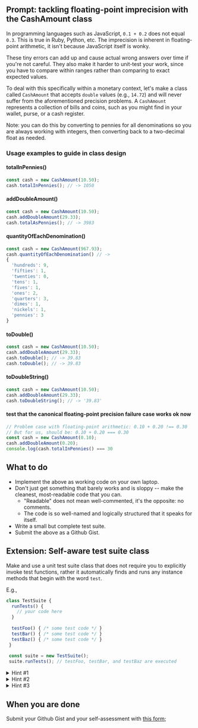## Prompt: tackling floating-point imprecision with the CashAmount class

In programming languages such as JavaScript, `0.1 + 0.2` does not equal `0.3`. This is true in Ruby, Python, etc. The imprecision is inherent in floating-point arithmetic, it isn't because JavaScript itself is wonky.

These tiny errors can add up and cause actual wrong answers over time if you're not careful. They also make it harder to unit-test your work, since you have to compare within ranges rather than comparing to exact expected values.

To deal with this specifically within a monetary context, let's make a class called `CashAmount` that accepts `double` values (e.g., `14.72`) and will never suffer from the aforementioned precision problems. A `CashAmount` represents a collection of bills and coins, such as you might find in your wallet, purse, or a cash register.

Note: you can do this by converting to pennies for all denominations so you are always working with integers, then converting back to a two-decimal float as needed.

### Usage examples to guide in class design

#### totalInPennies()
```javascript
const cash = new CashAmount(10.50);
cash.totalInPennies(); // -> 1050
```

#### addDoubleAmount()
```javascript
const cash = new CashAmount(10.50);
cash.addDoubleAmount(29.33);
cash.totalAsPennies(); // -> 3983
```

#### quantityOfEachDenomination()

```javascript
const cash = new CashAmount(967.93);
cash.quantityOfEachDenomination() // ->
{
  'hundreds': 9,
  'fifties': 1,
  'twenties': 0,
  'tens': 1,
  'fives': 1,
  'ones': 2,
  'quarters': 3,
  'dimes': 1,
  'nickels': 1,
  'pennies': 3
}
```

#### toDouble()
```javascript
const cash = new CashAmount(10.50);
cash.addDoubleAmount(29.33);
cash.toDouble(); // -> 39.83
cash.toDouble(); // -> 39.83
```


#### toDoubleString()
```javascript
const cash = new CashAmount(10.50);
cash.addDoubleAmount(29.33);
cash.toDoubleString(); // -> '39.83'
```

#### test that the canonical floating-point precision failure case works ok now

```javascript
// Problem case with floating-point arithmetic: 0.10 + 0.20 !== 0.30
// But for us, should be: 0.10 + 0.20 === 0.30
const cash = new CashAmount(0.10);
cash.addDoubleAmount(0.20);
console.log(cash.totalInPennies() === 30
```

## What to do 

* Implement the above as working code on your own laptop.
* Don't just get something that barely works and is sloppy -- make the cleanest, most-readable code that you can.
	* "Readable" does not mean well-commented, it's the opposite: no comments.
	* The code is so well-named and logically structured that it speaks for itself.
* Write a small but complete test suite.
* Submit the above as a Github Gist.

## Extension: Self-aware test suite class

Make and use a unit test suite class that does not require you to explicitly invoke test functions, rather it automatically finds and runs any instance methods that begin with the word `test`.

E.g., 

```javascript
class TestSuite {
  runTests() {
    // your code here
  }
  
  testFoo() { /* some test code */ }
  testBar() { /* some test code */ }
  testBaz() { /* some test code */ }
 }
 
 const suite = new TestSuite();
 suite.runTests(); // testFoo, testBar, and testBaz are executed  
```

<details>
<summary>Hint #1</summary>

`Object.getOwnPropertyNames` to get property names of an object... but which object, exactly? Where are the methods you're looking for actually defined?
</details>

<details>
<summary>Hint #2</summary>

The methods are defined in the class definition -- they're on the _prototype_ of the actual TestSuite instance.

</details>

<details>
<summary>Hint #3</summary>

Try `Object.getPrototypeOf`.

</details>


## When you are done

Submit your Github Gist and your self-assessment with [this form](https://docs.google.com/forms/d/e/1FAIpQLScjHvR7KPX_50sz_JvsxiWay_zv9q1fNfgjczOz54-DW9mPgA/viewform);
